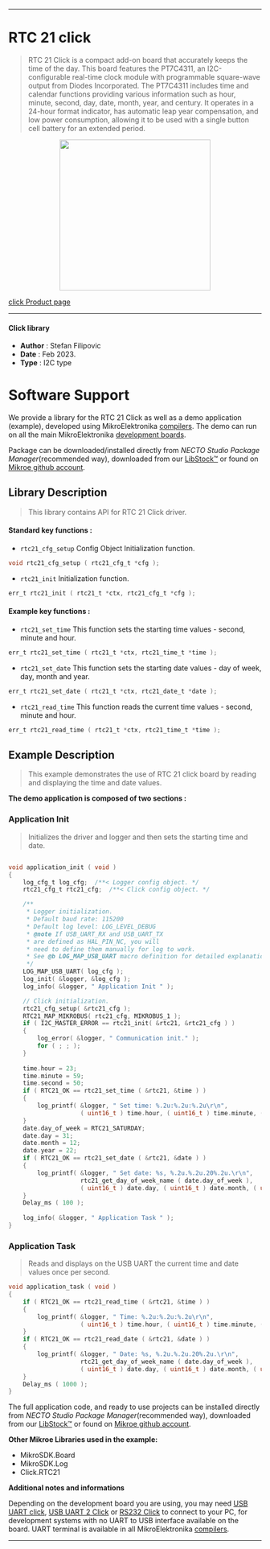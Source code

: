 
---
# RTC 21 click

> RTC 21 Click is a compact add-on board that accurately keeps the time of the day. This board features the PT7C4311, an I2C-configurable real-time clock module with programmable square-wave output from Diodes Incorporated. The PT7C4311 includes time and calendar functions providing various information such as hour, minute, second, day, date, month, year, and century. It operates in a 24-hour format indicator, has automatic leap year compensation, and low power consumption, allowing it to be used with a single button cell battery for an extended period.

<p align="center">
  <img src="https://download.mikroe.com/images/click_for_ide/rtc21_click.png" height=300px>
</p>

[click Product page](https://www.mikroe.com/rtc-21-click)

---


#### Click library

- **Author**        : Stefan Filipovic
- **Date**          : Feb 2023.
- **Type**          : I2C type


# Software Support

We provide a library for the RTC 21 Click
as well as a demo application (example), developed using MikroElektronika
[compilers](https://www.mikroe.com/necto-studio).
The demo can run on all the main MikroElektronika [development boards](https://www.mikroe.com/development-boards).

Package can be downloaded/installed directly from *NECTO Studio Package Manager*(recommended way), downloaded from our [LibStock&trade;](https://libstock.mikroe.com) or found on [Mikroe github account](https://github.com/MikroElektronika/mikrosdk_click_v2/tree/master/clicks).

## Library Description

> This library contains API for RTC 21 Click driver.

#### Standard key functions :

- `rtc21_cfg_setup` Config Object Initialization function.
```c
void rtc21_cfg_setup ( rtc21_cfg_t *cfg );
```

- `rtc21_init` Initialization function.
```c
err_t rtc21_init ( rtc21_t *ctx, rtc21_cfg_t *cfg );
```

#### Example key functions :

- `rtc21_set_time` This function sets the starting time values - second, minute and hour.
```c
err_t rtc21_set_time ( rtc21_t *ctx, rtc21_time_t *time );
```

- `rtc21_set_date` This function sets the starting date values - day of week, day, month and year.
```c
err_t rtc21_set_date ( rtc21_t *ctx, rtc21_date_t *date );
```

- `rtc21_read_time` This function reads the current time values - second, minute and hour.
```c
err_t rtc21_read_time ( rtc21_t *ctx, rtc21_time_t *time );
```

## Example Description

> This example demonstrates the use of RTC 21 click board by reading and displaying the time and date values.

**The demo application is composed of two sections :**

### Application Init

> Initializes the driver and logger and then sets the starting time and date.

```c

void application_init ( void )
{
    log_cfg_t log_cfg;  /**< Logger config object. */
    rtc21_cfg_t rtc21_cfg;  /**< Click config object. */

    /** 
     * Logger initialization.
     * Default baud rate: 115200
     * Default log level: LOG_LEVEL_DEBUG
     * @note If USB_UART_RX and USB_UART_TX 
     * are defined as HAL_PIN_NC, you will 
     * need to define them manually for log to work. 
     * See @b LOG_MAP_USB_UART macro definition for detailed explanation.
     */
    LOG_MAP_USB_UART( log_cfg );
    log_init( &logger, &log_cfg );
    log_info( &logger, " Application Init " );

    // Click initialization.
    rtc21_cfg_setup( &rtc21_cfg );
    RTC21_MAP_MIKROBUS( rtc21_cfg, MIKROBUS_1 );
    if ( I2C_MASTER_ERROR == rtc21_init( &rtc21, &rtc21_cfg ) ) 
    {
        log_error( &logger, " Communication init." );
        for ( ; ; );
    }
    
    time.hour = 23;
    time.minute = 59;
    time.second = 50;
    if ( RTC21_OK == rtc21_set_time ( &rtc21, &time ) )
    {
        log_printf( &logger, " Set time: %.2u:%.2u:%.2u\r\n", 
                    ( uint16_t ) time.hour, ( uint16_t ) time.minute, ( uint16_t ) time.second );
    }
    date.day_of_week = RTC21_SATURDAY;
    date.day = 31;
    date.month = 12;
    date.year = 22;
    if ( RTC21_OK == rtc21_set_date ( &rtc21, &date ) )
    {
        log_printf( &logger, " Set date: %s, %.2u.%.2u.20%.2u.\r\n", 
                    rtc21_get_day_of_week_name ( date.day_of_week ),
                    ( uint16_t ) date.day, ( uint16_t ) date.month, ( uint16_t ) date.year );
    }
    Delay_ms ( 100 );
    
    log_info( &logger, " Application Task " );
}

```

### Application Task

> Reads and displays on the USB UART the current time and date values once per second.

```c
void application_task ( void )
{
    if ( RTC21_OK == rtc21_read_time ( &rtc21, &time ) )
    {
        log_printf( &logger, " Time: %.2u:%.2u:%.2u\r\n", 
                    ( uint16_t ) time.hour, ( uint16_t ) time.minute, ( uint16_t ) time.second );
    }
    if ( RTC21_OK == rtc21_read_date ( &rtc21, &date ) )
    {
        log_printf( &logger, " Date: %s, %.2u.%.2u.20%.2u.\r\n", 
                    rtc21_get_day_of_week_name ( date.day_of_week ),
                    ( uint16_t ) date.day, ( uint16_t ) date.month, ( uint16_t ) date.year );
    }
    Delay_ms ( 1000 );
}
```

The full application code, and ready to use projects can be installed directly from *NECTO Studio Package Manager*(recommended way), downloaded from our [LibStock&trade;](https://libstock.mikroe.com) or found on [Mikroe github account](https://github.com/MikroElektronika/mikrosdk_click_v2/tree/master/clicks).

**Other Mikroe Libraries used in the example:**

- MikroSDK.Board
- MikroSDK.Log
- Click.RTC21

**Additional notes and informations**

Depending on the development board you are using, you may need
[USB UART click](https://www.mikroe.com/usb-uart-click),
[USB UART 2 Click](https://www.mikroe.com/usb-uart-2-click) or
[RS232 Click](https://www.mikroe.com/rs232-click) to connect to your PC, for
development systems with no UART to USB interface available on the board. UART
terminal is available in all MikroElektronika
[compilers](https://shop.mikroe.com/compilers).

---
